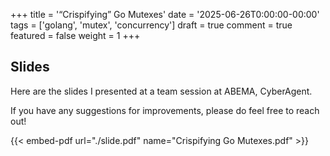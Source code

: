 +++
title = '“Crispifying” Go Mutexes'
date = '2025-06-26T0:00:00-00:00'
tags = ['golang', 'mutex', 'concurrency']
draft = true
comment = true
featured = false
weight = 1
+++

## Slides

Here are the slides I presented at a team session at ABEMA, CyberAgent.

If you have any suggestions for improvements, please do feel free to reach out!

{{< embed-pdf url="./slide.pdf" name="Crispifying Go Mutexes.pdf" >}}
